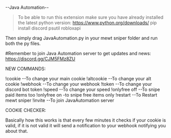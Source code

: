 --Java Automation--

> To be able to run this extension make sure you have already installed the latest python version: https://www.python.org/downloads/
> pip install discord psutil robloxapi

Then simply drag JavaAutomation.py in your mewt sniper folder and run both the py files.


#Remember to join Java Automation server to get updates and news: https://discord.gg/CJM5FMz8ZU



NEW COMMANDS:

!cookie     --To change your main cookie
!altcookie   --To change your alt cookie
!webhook   --To change your webhook
!token   --To change your discord bot token
!speed  --To change your speed
!onlyfree off  --To snipe paid items too
!onlyfree on  -to snipe free items only 
!restart  --To Restart mewt sniper
!invite --To join JavaAutomation server



COOKIE CHECKER:

Basically how this works is that every few minutes it checks if your cookie is valid, if it is not valid it will send a notification to your webhook notifying you about that.
